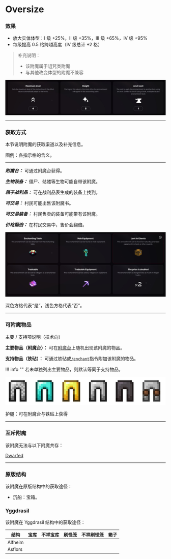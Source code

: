 # Oversize
### 效果
*   放大实体体型：I 级 +25%，II 级 +35%，III 级 +65%，IV 级 +95%
*   每级提高 0.5 格跨越高度（IV 级总计 +2 格）

> 补充说明：
> 
> *   该附魔属于诅咒类附魔
> *   与其他改变体型的附魔不兼容

![](/images/voxel/enchantment/legs-enchantment/image_1756618408187_783.png)

* * *

### 获取方式

本节说明附魔的获取渠道以及补充信息。

图例：各指示格的含义。[](#legend-explanations-of-each-box)

* * *

_**附魔台：**_ 可通过附魔台获得。

_**生物装备：**_ 僵尸、骷髅等生物可能自带该附魔。

_**箱子战利品：**_ 可在战利品表生成的装备上找到。

_**可交易：**_ 村民可能出售该附魔书。

_**可交易装备：**_ 村民售卖的装备可能带有该附魔。

_**价格翻倍：**_ 在村民交易中，售价会翻倍。

![](/images/voxel/enchantment/legs-enchantment/image_1756618408187_505.png)

深色方格代表“是”，浅色方格代表“否”。

* * *

### 可附魔物品
主要 / 支持项说明（技术向）[](#explanation-primary-supported-technical)

**主要物品（附魔台）：** 可在[附魔台](https://minecraft.wiki/w/Enchanting_table)上随机出现该附魔的物品。

**支持物品（铁砧）：** 可通过铁砧或[`/enchant`](https://minecraft.wiki/w/Commands/enchant)指令附加该附魔的物品。

!!! info ""
    若未单独列出主要物品，则默认等同于支持物品。

![](/images/voxel/enchantment/legs-enchantment/image_1756618408187_328.png)

护腿：可在附魔台与铁砧上获得

* * *

### 互斥附魔

该附魔无法与以下附魔共存：

[Dwarfed](/external/neoenchants/enchantment/legs-enchantment/dwarfed)

* * *

### 原版结构

该附魔在原版结构中的获取途径：

*   沉船：宝箱。

### Yggdrasil

该附魔在 Yggdrasil 结构中的获取途径：

| 结构 | 宝库 | 不祥宝库 | 刷怪笼 | 不祥刷怪笼 | 箱子 |
| --- | --- | --- | --- | --- | --- |
| Alfheim |  |  |  |  |  |
| Asflors |  |  |  |  |  |
